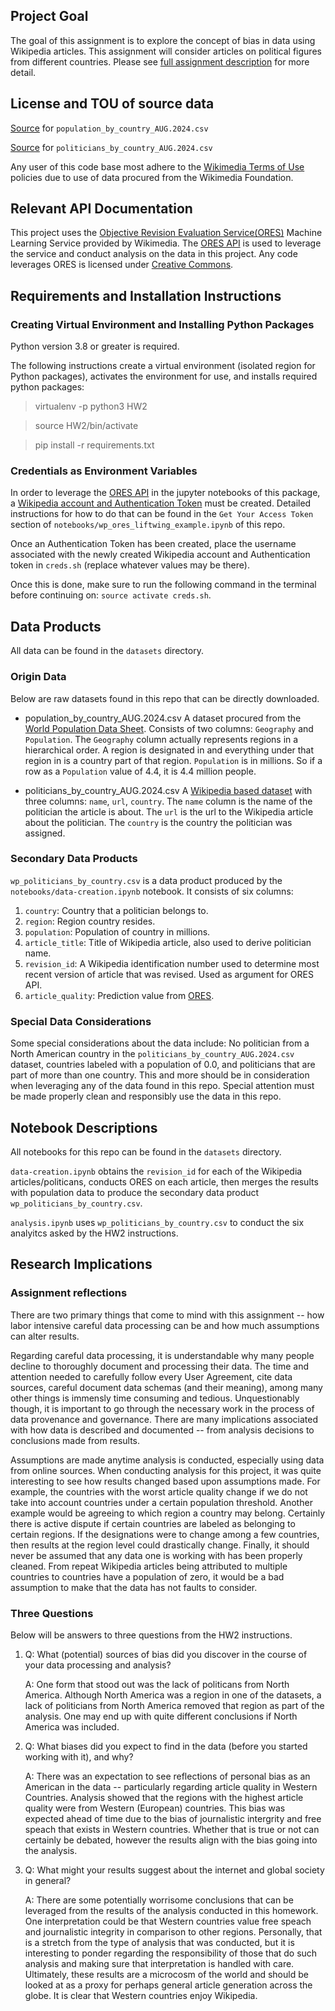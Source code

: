 ## Project Goal

The goal of this assignment is to explore the concept of bias in data using Wikipedia articles. This assignment will consider articles on political figures from different countries. Please see [full assignment description](https://docs.google.com/document/d/12Y4lPd5ORyK3s1vv-MQgF7-bYDpbpmKFKvSUgPmiLSs/edit?tab=t.0) for more detail.

## License and TOU of source data

[Source](https://2024-wpds.prb.org/) for `population_by_country_AUG.2024.csv`

[Source](https://en.wikipedia.org/wiki/Category:Politicians_by_nationality) for `politicians_by_country_AUG.2024.csv`

Any user of this code base most adhere to the [Wikimedia Terms of Use](https://foundation.wikimedia.org/wiki/Policy:Terms_of_Use) policies due to use of data procured from the Wikimedia Foundation.

## Relevant API Documentation

This project uses the [Objective Revision Evaluation Service(ORES)](https://www.mediawiki.org/wiki/ORES) Machine Learning Service provided by Wikimedia. The [ORES API](https://www.mediawiki.org/wiki/API:Info) is used to leverage the service and conduct analysis on the data in this project. Any code leverages ORES is licensed under [Creative Commons](https://creativecommons.org/licenses/by/4.0/).

## Requirements and Installation Instructions

### Creating Virtual Environment and Installing Python Packages
Python version 3.8 or greater is required.

The following instructions create a virtual environment (isolated region for Python packages), activates the environment for use, and installs required python packages:

> virtualenv -p python3 HW2

> source HW2/bin/activate

> pip install -r requirements.txt

### Credentials as Environment Variables

In order to leverage the [ORES API](https://www.mediawiki.org/wiki/API:Info) in the jupyter notebooks of this package, a [Wikipedia account and Authentication Token](https://api.wikimedia.org/wiki/Authentication) must be created. Detailed instructions for how to do that can be found in the `Get Your Access Token` section of `notebooks/wp_ores_liftwing_example.ipynb` of this repo.

Once an Authentication Token has been created, place the username associated with the newly created Wikipedia account and Authentication token in `creds.sh` (replace whatever values may be there).

Once this is done, make sure to run the following command in the terminal before continuing on: `source activate creds.sh`.

## Data Products

All data can be found in the `datasets` directory.

### Origin Data

Below are raw datasets found in this repo that can be directly downloaded.

* population_by_country_AUG.2024.csv
  A dataset procured from the [World Population Data Sheet](https://2024-wpds.prb.org/). Consists of two columns: `Geography` and `Population`.
  The `Geography` column actually represents regions in a hierarchical order. A region is designated in <ALL CAPS> and everything under that region in <lower-case> is a country part of that region.
  `Population` is in millions. So if a row as a `Population` value of 4.4, it is 4.4 million people.

* politicians_by_country_AUG.2024.csv
  A [Wikipedia based dataset](https://en.wikipedia.org/wiki/Category:Politicians_by_nationality) with three columns: `name`, `url`, `country`.
  The `name` column is the name of the politician the article is about.
  The `url` is the url to the Wikipedia article about the politician.
  The `country` is the country the politician was assigned.

### Secondary Data Products

`wp_politicians_by_country.csv` is a data product produced by the `notebooks/data-creation.ipynb` notebook. It consists of six columns:

1. `country`: Country that a politician belongs to.
2. `region`: Region country resides.
3. `population`: Population of country in millions.
4. `article_title`: Title of Wikipedia article, also used to derive politician name.
5. `revision_id`: A Wikipedia identification number used to determine most recent version of article that was revised. Used as argument for ORES API.
6. `article_quality`: Prediction value from [ORES](https://www.mediawiki.org/wiki/ORES).

### Special Data Considerations

Some special considerations about the data include: No politician from a North American country in the `politicians_by_country_AUG.2024.csv` dataset, countries labeled with a population of 0.0, and politicians that are part of more than one country. This and more should be in consideration when leveraging any of the data found in this repo. Special attention must be made properly clean and responsibly use the data in this repo.

## Notebook Descriptions

All notebooks for this repo can be found in the `datasets` directory.

`data-creation.ipynb` obtains the `revision_id` for each of the Wikipedia articles/politicans, conducts ORES on each article, then merges the results with population data to produce the secondary data product `wp_politicians_by_country.csv`.

`analysis.ipynb` uses `wp_politicians_by_country.csv` to conduct the six analyitcs asked by the HW2 instructions.

## Research Implications

### Assignment reflections

There are two primary things that come to mind with this assignment -- how labor intensive careful data processing can be and how much assumptions can alter results.

Regarding careful data processing, it is understandable why many people decline to thoroughly document and processing their data. The time and attention needed to carefully follow every User Agreement, cite data sources, careful document data schemas (and their meaning), among many other things is immensly time consuming and tedious. Unquestionably though, it is important to go through the necessary work in the process of data provenance and governance. There are many implications associated with how data is described and documented -- from analysis decisions to conclusions made from results.

Assumptions are made anytime analysis is conducted, especially using data from online sources. When conducting analysis for this project, it was quite interesting to see how results changed based upon assumptions made. For example, the countries with the worst article quality change if we do not take into account countries under a certain population threshold. Another example would be agreeing to which region a country may belong. Certainly there is active dispute if certain countries are labeled as belonging to certain regions. If the designations were to change among a few countries, then results at the region level could drastically change. Finally, it should never be assumed that any data one is working with has been properly cleaned. From repeat Wikipedia articles being attributed to multiple countries to countries have a population of zero, it would be a bad assumption to make that the data has not faults to consider.

### Three Questions

Below will be answers to three questions from the HW2 instructions.

1. Q: What (potential) sources of bias did you discover in the course of your data processing and analysis?

   A: One form that stood out was the lack of politicans from North America. Although North America was a region in one of the datasets, a lack of politicians from North America removed that region as part of the analysis. One may end up with quite different conclusions if North America was included.

2. Q: What biases did you expect to find in the data (before you started working with it), and why?

   A: There was an expectation to see reflections of personal bias as an American in the data -- particularly regarding article quality in Western Countries. Analysis showed that the regions with the highest article quality were from Western (European) countries. This bias was expected ahead of time due to the bias of journalistic intergrity and free speach that exists in Western countries. Whether that is true or not can certainly be debated, however the results align with the bias going into the analysis.

3. Q: What might your results suggest about the internet and global society in general?

   A: There are some potentially worrisome conclusions that can be leveraged from the results of the analysis conducted in this homework. One interpretation could be that Western countries value free speach and journalistic integrity in comparison to other regions. Personally, that is a stretch from the type of analysis that was conducted, but it is interesting to ponder regarding the responsibility of those that do such analysis and making sure that interpretation is handled with care.
   Ultimately, these results are a microcosm of the world and should be looked at as a proxy for perhaps general article generation across the globe. It is clear that Western countries enjoy Wikipedia.

